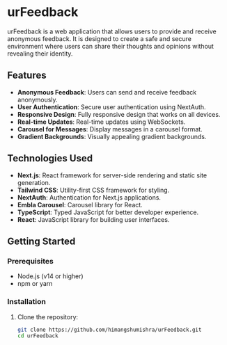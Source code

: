# urFeedback

urFeedback is a web application that allows users to provide and receive anonymous feedback. It is designed to create a safe and secure environment where users can share their thoughts and opinions without revealing their identity.

## Features

- **Anonymous Feedback**: Users can send and receive feedback anonymously.
- **User Authentication**: Secure user authentication using NextAuth.
- **Responsive Design**: Fully responsive design that works on all devices.
- **Real-time Updates**: Real-time updates using WebSockets.
- **Carousel for Messages**: Display messages in a carousel format.
- **Gradient Backgrounds**: Visually appealing gradient backgrounds.

## Technologies Used

- **Next.js**: React framework for server-side rendering and static site generation.
- **Tailwind CSS**: Utility-first CSS framework for styling.
- **NextAuth**: Authentication for Next.js applications.
- **Embla Carousel**: Carousel library for React.
- **TypeScript**: Typed JavaScript for better developer experience.
- **React**: JavaScript library for building user interfaces.

## Getting Started

### Prerequisites

- Node.js (v14 or higher)
- npm or yarn

### Installation

1. Clone the repository:

   ```bash
   git clone https://github.com/himangshumishra/urFeedback.git
   cd urFeedback
